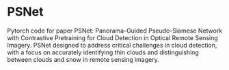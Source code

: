 # PSNet
Pytorch code for paper PSNet: Panorama-Guided Pseudo-Siamese Network with Contrastive Pretraining for Cloud Detection in Optical Remote Sensing Imagery.
PSNet designed to address critical challenges in cloud detection, with a focus on accurately identifying thin clouds and distinguishing between clouds and snow in remote sensing imagery.
